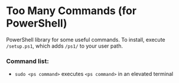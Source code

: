 # Too Many Commands (for PowerShell)

PowerShell library for some useful commands.
To install, execute `/setup.ps1`, which adds `/ps1/` to your user path. 

### Command list:
 - `sudo <ps command>` executes `<ps command>` in an elevated terminal
